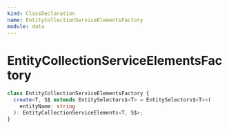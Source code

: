 ```yaml
---
kind: ClassDeclaration
name: EntityCollectionServiceElementsFactory
module: data
---
```


# EntityCollectionServiceElementsFactory

```ts
class EntityCollectionServiceElementsFactory {
  create<T, S$ extends EntitySelectors$<T> = EntitySelectors$<T>>(
    entityName: string
  ): EntityCollectionServiceElements<T, S$>;
}
```
